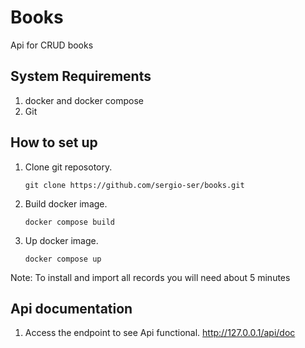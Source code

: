 # Books
Api for CRUD books


## System Requirements ##
1. docker and docker compose
2. Git

## How to set up ##
1. Clone git reposotory.
   ```
   git clone https://github.com/sergio-ser/books.git
   ```
2. Build docker image.
    ```
    docker compose build
    ```
3. Up docker image.
    ```
    docker compose up
    ```
Note: To install and import all records you will need about 5 minutes

## Api documentation ##
1. Access the endpoint to see Api functional.
 http://127.0.0.1/api/doc
